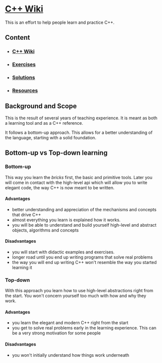 # [C++ Wiki](https://github.com/bolov/Cpp-Wiki)

This is an effort to help people learn and practice C++.

## Content

- ### [C++ Wiki](Wiki.markdown)

- ### [Exercises](Exercises.markdown)

- ### [Solutions](Solutions.markdown)

- ### [Resources](Resources.markdown)

## Background and Scope

This is the result of several years of teaching experience. It is meant as both a learning tool and as a C++ reference.

It follows a bottom-up approach. This allows for a better understanding of the language, starting with a solid foundation.

## Bottom-up vs Top-down learning

### Bottom-up

This way you learn the *bricks* first, the basic and primitive tools. Later you will come in contact with the high-level api which will allow you to write elegant code, the way C++ is now meant to be written.

#### Advantages

- better understanding and appreciation of the mechanisms and concepts that drive C++
- almost everything you learn is explained how it works.
- you will be able to understand and build yourself high-level and abstract objects, algorithms and concepts

#### Disadvantages

- you will start with didactic examples and exercises.
- longer road until you end up writing programs that solve real problems
- the way you will end up writing C++ won't resemble the way you started learning it

### Top-down

With this approach you learn how to use high-level abstractions right from the start. You won't concern yourself too much with how and why they work.

#### Advantages

- you learn the elegant and modern C++ right from the start
- you get to solve real problems early in the learning experience. This can be a very strong motivation for some people

#### Disadvantages

- you won't initially understand how things work underneath
